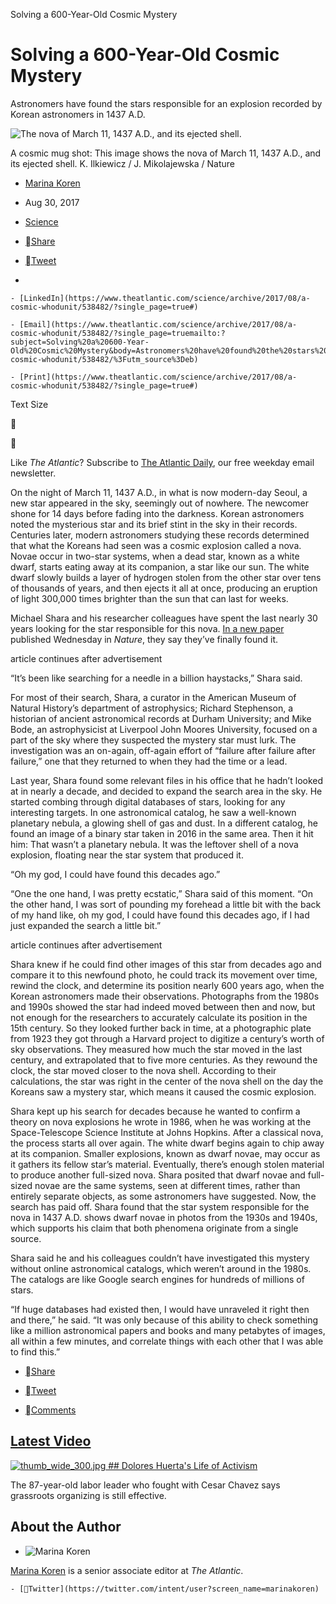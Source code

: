 Solving a 600-Year-Old Cosmic Mystery

# Solving a 600-Year-Old Cosmic Mystery

Astronomers have found the stars responsible for an explosion recorded by Korean astronomers in 1437 A.D.

   ![The nova of March 11, 1437 A.D., and its ejected shell. ](../_resources/085714ed56c09ca74fa11943307585f8.png)

 A cosmic mug shot: This image shows the nova of March 11, 1437 A.D., and its ejected shell.   K. Ilkiewicz / J. Mikolajewska / Nature

- [Marina Koren](https://www.theatlantic.com/author/marina-koren/)

- Aug 30, 2017

- [Science](https://www.theatlantic.com/science/)

- [Share](https://www.theatlantic.com/science/archive/2017/08/a-cosmic-whodunit/538482/?single_page=true#)

- [Tweet](https://www.theatlantic.com/science/archive/2017/08/a-cosmic-whodunit/538482/?single_page=true#)

-

    - [LinkedIn](https://www.theatlantic.com/science/archive/2017/08/a-cosmic-whodunit/538482/?single_page=true#)

    - [Email](https://www.theatlantic.com/science/archive/2017/08/a-cosmic-whodunit/538482/?single_page=truemailto:?subject=Solving%20a%20600-Year-Old%20Cosmic%20Mystery&body=Astronomers%20have%20found%20the%20stars%20responsible%20for%20an%20explosion%20recorded%20by%20Korean%20astronomers%20in%201437%20A.D.%0A%0ARead%20More:%0Ahttp%3A//www.theatlantic.com/science/archive/2017/08/a-cosmic-whodunit/538482/%3Futm_source%3Deb)

    - [Print](https://www.theatlantic.com/science/archive/2017/08/a-cosmic-whodunit/538482/?single_page=true#)

Text Size





Like *​The Atlantic*? Subscribe to **​**[The Atlantic Daily​](http://www.theatlantic.com/newsletters/daily/), our free weekday email newsletter.

On the night of March 11, 1437 A.D., in what is now modern-day Seoul, a new star appeared in the sky, seemingly out of nowhere. The newcomer shone for 14 days before fading into the darkness. Korean astronomers noted the mysterious star and its brief stint in the sky in their records. Centuries later, modern astronomers studying these records determined that what the Koreans had seen was a cosmic explosion called a nova. Novae occur in two-star systems, when a dead star, known as a white dwarf, starts eating away at its companion, a star like our sun. The white dwarf slowly builds a layer of hydrogen stolen from the other star over tens of thousands of years, and then ejects it all at once, producing an eruption of light 300,000 times brighter than the sun that can last for weeks.

Michael Shara and his researcher colleagues have spent the last nearly 30 years looking for the star responsible for this nova. [In a new paper](http://www.nature.com/nature/journal/v548/n7669/full/nature23644.html?foxtrotcallback=true) published Wednesday in *Nature*, they say they’ve finally found it.

article continues after advertisement

“It’s been like searching for a needle in a billion haystacks,” Shara said.

For most of their search, Shara, a curator in the American Museum of Natural History’s department of astrophysics; Richard Stephenson, a historian of ancient astronomical records at Durham University; and Mike Bode, an astrophysicist at Liverpool John Moores University, focused on a part of the sky where they suspected the mystery star must lurk. The investigation was an on-again, off-again effort of “failure after failure after failure,” one that they returned to when they had the time or a lead.

Last year, Shara found some relevant files in his office that he hadn’t looked at in nearly a decade, and decided to expand the search area in the sky. He started combing through digital databases of stars, looking for any interesting targets. In one astronomical catalog, he saw a well-known planetary nebula, a glowing shell of gas and dust. In a different catalog, he found an image of a binary star taken in 2016 in the same area. Then it hit him: That wasn’t a planetary nebula. It was the leftover shell of a nova explosion, floating near the star system that produced it.

“Oh my god, I could have found this decades ago.”

“One the one hand, I was pretty ecstatic,” Shara said of this moment. “On the other hand, I was sort of pounding my forehead a little bit with the back of my hand like, oh my god, I could have found this decades ago, if I had just expanded the search a little bit.”

article continues after advertisement

Shara knew if he could find other images of this star from decades ago and compare it to this newfound photo, he could track its movement over time, rewind the clock, and determine its position nearly 600 years ago, when the Korean astronomers made their observations. Photographs from the 1980s and 1990s showed the star had indeed moved between then and now, but not enough for the researchers to accurately calculate its position in the 15th century. So they looked further back in time, at a photographic plate from 1923 they got through a Harvard project to digitize a century’s worth of sky observations. They measured how much the star moved in the last century, and extrapolated that to five more centuries. As they rewound the clock, the star moved closer to the nova shell. According to their calculations, the star was right in the center of the nova shell on the day the Koreans saw a mystery star, which means it caused the cosmic explosion.

Shara kept up his search for decades because he wanted to confirm a theory on nova explosions he wrote in 1986, when he was working at the Space-Telescope Science Institute at Johns Hopkins. After a classical nova, the process starts all over again. The white dwarf begins again to chip away at its companion. Smaller explosions, known as dwarf novae, may occur as it gathers its fellow star’s material. Eventually, there’s enough stolen material to produce another full-sized nova. Shara posited that dwarf novae and full-sized novae are the same systems, seen at different times, rather than entirely separate objects, as some astronomers have suggested. Now, the search has paid off. Shara found that the star system responsible for the nova in 1437 A.D. shows dwarf novae in photos from the 1930s and 1940s, which supports his claim that both phenomena originate from a single source.

Shara said he and his colleagues couldn’t have investigated this mystery without online astronomical catalogs, which weren’t around in the 1980s. The catalogs are like Google search engines for hundreds of millions of stars.

“If huge databases had existed then, I would have unraveled it right then and there,” he said. “It was only because of this ability to check something like a million astronomical papers and books and many petabytes of images, all within a few minutes, and correlate things with each other that I was able to find this.”

- [Share](https://www.theatlantic.com/science/archive/2017/08/a-cosmic-whodunit/538482/?single_page=true#)

- [Tweet](https://www.theatlantic.com/science/archive/2017/08/a-cosmic-whodunit/538482/?single_page=true#)

- [Comments](https://www.theatlantic.com/science/archive/2017/08/a-cosmic-whodunit/538482/?single_page=true#article-comments)

##   [Latest Video](https://www.theatlantic.com/video/)

 [ ![thumb_wide_300.jpg](../_resources/03480daa92aa8668540d442e7149531b.jpg)      ## Dolores Huerta's Life of Activism](https://www.theatlantic.com/video/index/537165/dolores-huerta-wants-more-activism/)

The 87-year-old labor leader who fought with Cesar Chavez says grassroots organizing is still effective.

## About the Author

- ![Marina Koren](../_resources/01c20b142d175990d185ba824f37971d.jpg)

 [Marina Koren](https://www.theatlantic.com/author/marina-koren/) is a senior associate editor at *The Atlantic*.

    - [Twitter](https://twitter.com/intent/user?screen_name=marinakoren)